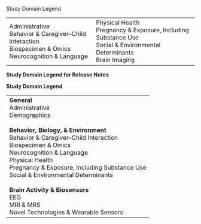 
<p style="margin-bottom: 0; padding-bottom: 0;">Study Domain Legend</p>
<table class="study-legend">
  <tbody>
    <tr>
      <td>
        <a href="../../instruments/" target="_blank"><i class="fas fa-clipboard"></i></a> Administrative<br>
        <a href="../../instruments/#bcgi" target="_blank"><i class="fa fa-people-arrows"></i></a> Behavior & Caregiver–Child Interaction<br>
        <a href="../../instruments/#biospec" target="_blank"><i class="fa fa-vial"></i></a> Biospecimen & Omics<br>
        <a href="../../instruments/#neurocog" target="_blank"><i class="fa-solid fa-puzzle-piece"></i></a> Neurocognition & Language
      </td>
      <td>
        <a href="../../instruments/#physhealth" target="_blank"><i class="fa fa-heart-pulse"></i></a> Physical Health<br>
        <a href="../../instruments/#pex" target="_blank"><i class="fa-solid fa-baby"></i></a> Pregnancy & Exposure, Including Substance Use<br>
        <a href="../../instruments/#socenvdet" target="_blank"><i class="fas fa-city"></i></a> Social & Environmental Determinants<br>
        <a href="../../instruments/#mri" target="_blank"><i class="fa fa-brain"></i></a> Brain Imaging
      </td>
    </tr>
  </tbody>
</table>




<p id="domain-legend" style="margin-bottom: 0; padding-bottom: 0;"><b>Study Domain Legend for Release Notes</b></p>



<p id="domain-legend" style="margin-bottom: 0; padding-bottom: 0;"><b>Study Domain Legend</b></p>
<table class="study-legend">
<tbody>
<tr>
<td>
<b>General</b><br>
<a href="../../instruments/" target="_blank"><i class="fas fa-clipboard"></i></a> Administrative<br>
<a href="../../instruments/#demo" target="_blank"><i class="fas fa-id-card"></i></a> Demographics<br>
<br>
<b>Behavior, Biology, & Environment</b><br>
<a href="../../instruments/#bcgi" target="_blank"><i class="fa fa-people-arrows"></i></a> Behavior & Caregiver–Child Interaction<br>
<a href="../../instruments/#biospec" target="_blank"><i class="fa fa-vial"></i></a> Biospecimen & Omics<br>
<a href="../../instruments/#neurocog" target="_blank"><i class="fa-solid fa-puzzle-piece"></i></a> Neurocognition & Language<br>
<a href="../../instruments/#physhealth" target="_blank"><i class="fa fa-heart-pulse"></i></a> Physical Health<br>
<a href="../../instruments/#pex" target="_blank"><i class="fa-solid fa-baby"></i></a> Pregnancy & Exposure, Including Substance Use<br>
<a href="../../instruments/#socenvdet" target="_blank"><i class="fas fa-city"></i></a> Social & Environmental Determinants<br>
<br>
<b>Brain Activity & Biosensors</b><br>
<a href="../../instruments/#eeg" target="_blank"><i class="fa fa-bolt"></i></a> EEG<br>
<a href="../../instruments/#mri" target="_blank"><i class="fa fa-brain"></i></a> MRI & MRS<br>
<a href="../../instruments/#sensors" target="_blank"><i class="fa fa-microchip"></i></a> Novel Technologies & Wearable Sensors
</td>
</tr>
</tbody>
</table>

